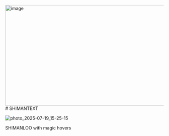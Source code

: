 <img width="666" height="321" alt="image" src="https://github.com/user-attachments/assets/1bd38357-352b-422b-a178-30be48eb72c2" /># SHIMANTEXT

![photo_2025-07-19_15-25-15](https://github.com/user-attachments/assets/e8e0c1d3-587e-4be3-a976-9348eff86612)

SHIMANLOO with magic hovers
